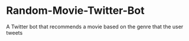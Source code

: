 # Random-Movie-Twitter-Bot
A Twitter bot that recommends a movie based on the genre that the user tweets
